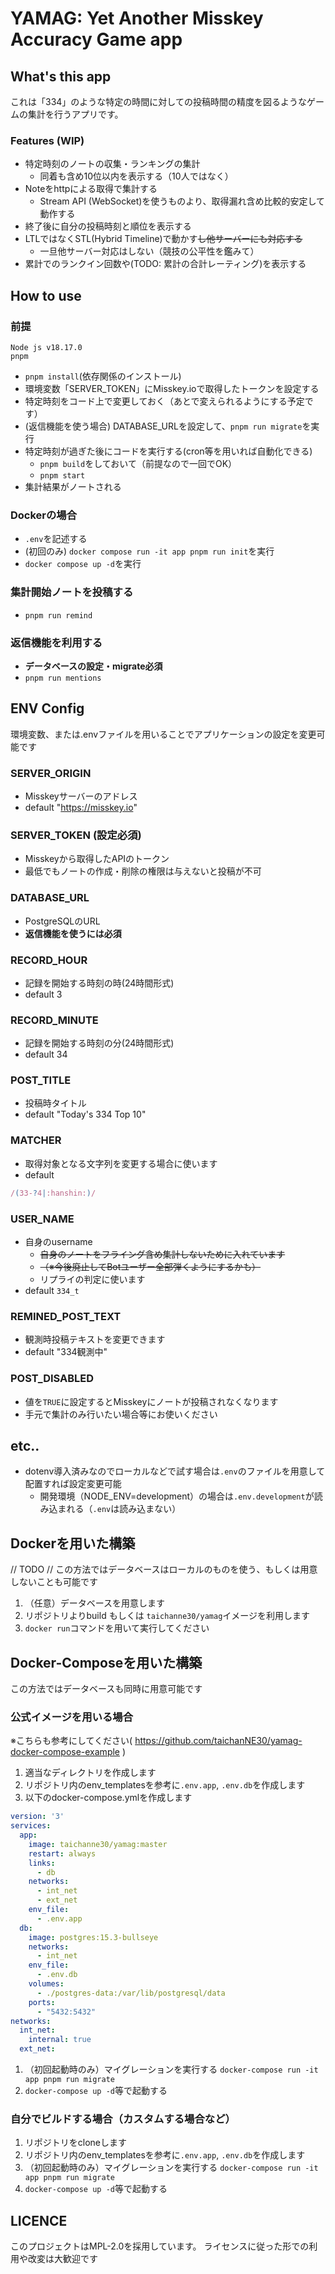 # YAMAG: Yet Another Misskey Accuracy Game app

## What's this app
これは「334」のような特定の時間に対しての投稿時間の精度を図るようなゲームの集計を行うアプリです。

### Features (WIP)
- 特定時刻のノートの収集・ランキングの集計
  - 同着も含め10位以内を表示する（10人ではなく）
- Noteをhttpによる取得で集計する
  - Stream API (WebSocket)を使うものより、取得漏れ含め比較的安定して動作する
- 終了後に自分の投稿時刻と順位を表示する
- LTLではなくSTL(Hybrid Timeline)で動かす~~し他サーバーにも対応する~~
  - 一旦他サーバー対応はしない（競技の公平性を鑑みて）
- 累計でのランクイン回数や(TODO: 累計の合計レーティング)を表示する

## How to use
### 前提
```
Node js v18.17.0
pnpm
```
- `pnpm install`(依存関係のインストール)
- 環境変数「SERVER_TOKEN」にMisskey.ioで取得したトークンを設定する
- 特定時刻をコード上で変更しておく（あとで変えられるようにする予定です）
- (返信機能を使う場合) DATABASE_URLを設定して、`pnpm run migrate`を実行
- 特定時刻が過ぎた後にコードを実行する(cron等を用いれば自動化できる)
  - `pnpm build`をしておいて（前提なので一回でOK）
  - `pnpm start`
- 集計結果がノートされる

### Dockerの場合
- `.env`を記述する
- (初回のみ) `docker compose run -it app pnpm run init`を実行
- `docker compose up -d`を実行

### 集計開始ノートを投稿する
- `pnpm run remind`

### 返信機能を利用する
- **データベースの設定・migrate必須**
- `pnpm run mentions`

## ENV Config
環境変数、または.envファイルを用いることでアプリケーションの設定を変更可能です

### SERVER_ORIGIN
- Misskeyサーバーのアドレス
- default "https://misskey.io"

### **SERVER_TOKEN** (**設定必須**)
- Misskeyから取得したAPIのトークン
- 最低でもノートの作成・削除の権限は与えないと投稿が不可

### DATABASE_URL
- PostgreSQLのURL
- **返信機能を使うには必須**

### RECORD_HOUR
- 記録を開始する時刻の時(24時間形式)
- default 3

### RECORD_MINUTE
- 記録を開始する時刻の分(24時間形式)
- default 34

### POST_TITLE
- 投稿時タイトル
- default "Today's 334 Top 10"

### MATCHER
- 取得対象となる文字列を変更する場合に使います
- default 
```js
/(33-?4|:hanshin:)/
```

### USER_NAME
- 自身のusername
  - ~~自身のノートをフライング含め集計しないために入れています~~
  - ~~（※今後廃止してBotユーザー全部弾くようにするかも）~~
  - リプライの判定に使います
- default `334_t`

### REMINED_POST_TEXT
- 観測時投稿テキストを変更できます
- default "334観測中"

### POST_DISABLED
- 値を`TRUE`に設定するとMisskeyにノートが投稿されなくなります
- 手元で集計のみ行いたい場合等にお使いください

## etc..
- dotenv導入済みなのでローカルなどで試す場合は`.env`のファイルを用意して配置すれば設定変更可能
  - 開発環境（NODE_ENV=development）の場合は`.env.development`が読み込まれる（`.env`は読み込まない）

## Dockerを用いた構築
// TODO
// この方法ではデータベースはローカルのものを使う、もしくは用意しないことも可能です
1. （任意）データベースを用意します
1. リポジトリよりbuild もしくは `taichanne30/yamag`イメージを利用します
1. `docker run`コマンドを用いて実行してください

## Docker-Composeを用いた構築
この方法ではデータベースも同時に用意可能です
### 公式イメージを用いる場合
※こちらも参考にしてください( https://github.com/taichanNE30/yamag-docker-compose-example )
1. 適当なディレクトリを作成します
1. リポジトリ内のenv_templatesを参考に`.env.app`, `.env.db`を作成します
1. 以下のdocker-compose.ymlを作成します
```docker-compose.yml
version: '3'
services:
  app:
    image: taichanne30/yamag:master
    restart: always
    links:
      - db
    networks:
      - int_net
      - ext_net
    env_file:
      - .env.app
  db:
    image: postgres:15.3-bullseye
    networks:
      - int_net
    env_file:
      - .env.db
    volumes:
      - ./postgres-data:/var/lib/postgresql/data
    ports:
      - "5432:5432"
networks:
  int_net:
    internal: true
  ext_net:
```
1. （初回起動時のみ）マイグレーションを実行する `docker-compose run -it app pnpm run migrate`
1. `docker-compose up -d`等で起動する

### 自分でビルドする場合（カスタムする場合など）
1. リポジトリをcloneします
1. リポジトリ内のenv_templatesを参考に`.env.app`, `.env.db`を作成します
1. （初回起動時のみ）マイグレーションを実行する `docker-compose run -it app pnpm run migrate`
1. `docker-compose up -d`等で起動する

## LICENCE
このプロジェクトはMPL-2.0を採用しています。
ライセンスに従った形での利用や改変は大歓迎です
